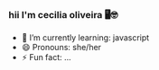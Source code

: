 ### hii I'm cecilia oliveira 🖥️🤓

- 🌱 I’m currently learning: javascript
- 😄 Pronouns: she/her
- ⚡ Fun fact: ...

